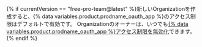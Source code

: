 {% if currentVersion == "free-pro-team@latest" %}新しいOrganizationを作成すると、{% data variables.product.prodname_oauth_app %}のアクセス制限はデフォルトで有効です。 Organizationのオーナーは、いつでも[{% data variables.product.prodname_oauth_app %}アクセス制限を無効化](/articles/disabling-oauth-app-access-restrictions-for-your-organization)できます。{% endif %}

